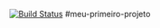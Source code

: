 [![Build Status](https://travis-ci.org/helionporto/meu-primeiro-projeto.svg?branch=master)](https://travis-ci.org/helionporto/meu-primeiro-projeto)
#meu-primeiro-projeto